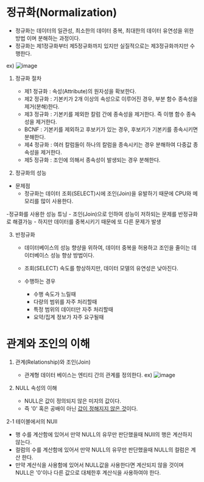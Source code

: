 # 정규화(Normalization)
- 정규화는 데이터의 일관성, 최소한의 데이터 중복, 최대한의 데이터 유연성을 위한 방법 이며 분해하는 과정이다.
- 정규화는 제1정규화부터 제5정규화까지 있지만 실질적으로는 제3정규화까지만 수행한다.

ex)
![image](https://github.com/user-attachments/assets/95bbbc52-c21f-44bd-9a72-f6f7599c2f8d)

1. 정규화 절차
   - 제1 정규화 : 속성(Attribute)의 원자성을 확보한다.
   - 제2 정규화 : 기본키가 2개 이상의 속성으로 이루어진 경우, 부분 함수 종속성을 제거(분해)한다.
   - 제3 정규화 : 기본키를 제외한 칼럼 간에 종속성을 제거한다. 즉 이행 함수 종속성을 제거한다.
   - BCNF : 기본키를 제외하고 후보키가 있는 경우, 후보키가 기본키를 종속시키면 분해한다.
   - 제4 정규화 : 여러 칼럼들이 하나의 칼럼을 종속시키는 경우 분해하여 다중값 종속성을 제거한다.
   - 제5 정규화 : 조인에 의해서 종속성이 발생되는 경우 분해한다.
  
2. 정규화의 성능
  - 문제점
    - 정규화는 데이터 조회(SELECT)시에 조인(Join)을 유발하기 때문에 CPU와 메모리를 많이 사용한다.

  -정규화를 사용한 성능 튜닝
    - 조인(Join)으로 인하여 성능이 저하되는 문제를 반정규화로 해결가능
    - 하지만 데이터를 중복시키기 때문에 또 다른 문제가 발생


3. 반정규화
   - 데이터베이스의 성능 향샹을 위하여, 데이터 중복을 허용하고 조인을 줄이는 데이터베이스 성능 향상 방법이다.
   - 조회(SELECT) 속도를 향상하지만, 데이터 모델의 유연성은 낮아진다.
  
   - 수행하는 경우
     - 수행 속도가 느릴때
     - 다량의 범위를 자주 처리할때
     - 특정 범위의 데이터만 자주 처리할때
     - 요약/집계 정보가 자주 요구될때
    


# 관계와 조인의 이해

1. 관계(Relationship)와 조인(Join)
   - 관계형 데이터 베이스는 엔티티 간의 관계를 정의한다.
ex)
![image](https://github.com/user-attachments/assets/9471f614-f0a4-4f4b-9ea2-5b25201fc629)


2. NULL 속성의 이해
   - NULL은 값이 정의되지 않은 미지의 값이다.
   - 즉 '0' 혹은 공배이 아닌 <ins>값이 정해지지 않은 것</ins>이다.

2-1 테이블에서의 NUll
  - 행 수를 계산함에 있어서 만약 NULL의 유무만 판단했을때 NUll의 행은 계산하지 않는다.
  - 컬럼의 수를 계산함에 있어서 만약 NULL의 유무만 판단했을때 NULL의 컬럼은 계산 한다.
  - 만약 계산식을 사용함에 있어서 NULL값을 사용한다면 계산되지 않을 것이며 NULL은 '0'이나 다른 값으로 대체한후 계산식을 사용하여야 한다.

    

